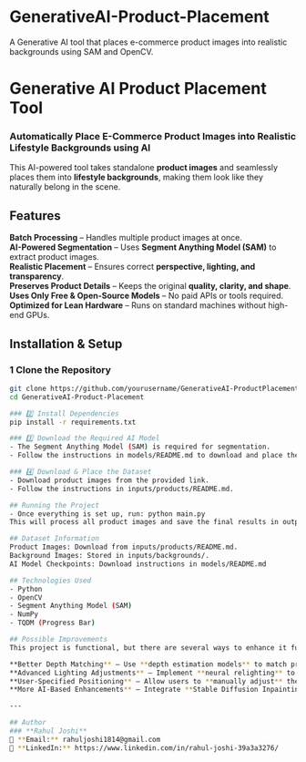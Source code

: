 # GenerativeAI-Product-Placement
A Generative AI tool that places e-commerce product images into realistic backgrounds using SAM and OpenCV.

# Generative AI Product Placement Tool

### **Automatically Place E-Commerce Product Images into Realistic Lifestyle Backgrounds using AI**  

This AI-powered tool takes standalone **product images** and seamlessly places them into **lifestyle backgrounds**, making them look like they naturally belong in the scene.


##  Features
**Batch Processing** – Handles multiple product images at once.  
**AI-Powered Segmentation** – Uses **Segment Anything Model (SAM)** to extract product images.  
**Realistic Placement** – Ensures correct **perspective, lighting, and transparency**.  
**Preserves Product Details** – Keeps the original **quality, clarity, and shape**.  
**Uses Only Free & Open-Source Models** – No paid APIs or tools required.  
**Optimized for Lean Hardware** – Runs on standard machines without high-end GPUs.  

## **Installation & Setup**
### 1️ Clone the Repository  
```bash
git clone https://github.com/yourusername/GenerativeAI-ProductPlacement.git
cd GenerativeAI-Product-Placement

### 2️⃣ Install Dependencies
pip install -r requirements.txt

### 3️⃣ Download the Required AI Model
- The Segment Anything Model (SAM) is required for segmentation.
- Follow the instructions in models/README.md to download and place the model.

### 4️⃣ Download & Place the Dataset
- Download product images from the provided link.
- Follow the instructions in inputs/products/README.md.

## Running the Project
- Once everything is set up, run: python main.py
This will process all product images and save the final results in outputs/.

## Dataset Information
Product Images: Download from inputs/products/README.md.
Background Images: Stored in inputs/backgrounds/.
AI Model Checkpoints: Download instructions in models/README.md

## Technologies Used
- Python
- OpenCV
- Segment Anything Model (SAM)
- NumPy
- TQDM (Progress Bar)

## Possible Improvements
This project is functional, but there are several ways to enhance it further:

**Better Depth Matching** – Use **depth estimation models** to match product depth with the background for even more realistic placement.  
**Advanced Lighting Adjustments** – Implement **neural relighting** to adjust product lighting according to background conditions.  
**User-Specified Positioning** – Allow users to **manually adjust** the placement of products inside backgrounds.  
**More AI-Based Enhancements** – Integrate **Stable Diffusion Inpainting** to refine product blending using generative AI.

---

## Author
### **Rahul Joshi**  
📧 **Email:** rahuljoshi1814@gmail.com  
💼 **LinkedIn:** https://www.linkedin.com/in/rahul-joshi-39a3a3276/ 




